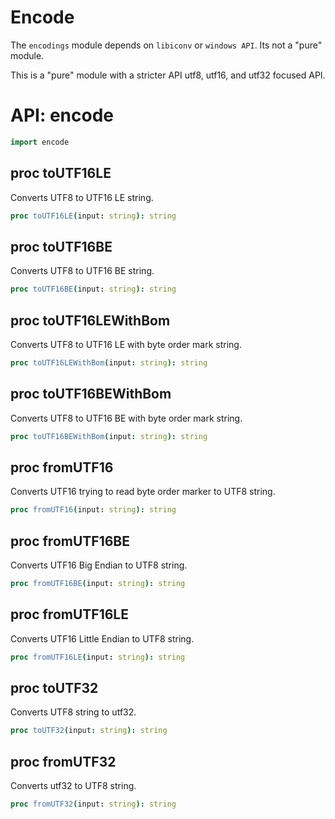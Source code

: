 # Encode

The `encodings` module depends on `libiconv` or `windows API`.
Its not a "pure" module.

This is a "pure" module with a stricter API utf8, utf16, and utf32 focused API.

# API: encode

```nim
import encode
```

## **proc** toUTF16LE

Converts UTF8 to UTF16 LE string.

```nim
proc toUTF16LE(input: string): string
```

## **proc** toUTF16BE

Converts UTF8 to UTF16 BE string.

```nim
proc toUTF16BE(input: string): string
```

## **proc** toUTF16LEWithBom

Converts UTF8 to UTF16 LE with byte order mark string.

```nim
proc toUTF16LEWithBom(input: string): string
```

## **proc** toUTF16BEWithBom

Converts UTF8 to UTF16 BE with byte order mark string.

```nim
proc toUTF16BEWithBom(input: string): string
```

## **proc** fromUTF16

Converts UTF16 trying to read byte order marker to UTF8 string.

```nim
proc fromUTF16(input: string): string
```

## **proc** fromUTF16BE

Converts UTF16 Big Endian to UTF8 string.

```nim
proc fromUTF16BE(input: string): string
```

## **proc** fromUTF16LE

Converts UTF16 Little Endian to UTF8 string.

```nim
proc fromUTF16LE(input: string): string
```

## **proc** toUTF32

Converts UTF8 string to utf32.

```nim
proc toUTF32(input: string): string
```

## **proc** fromUTF32

Converts utf32 to UTF8 string.

```nim
proc fromUTF32(input: string): string
```

